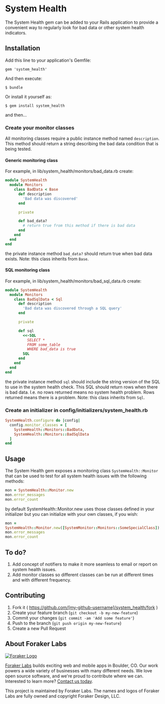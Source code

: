 # System Health

The System Health gem can be added to your Rails application to provide
a convenient way to regularly look for bad data or other system health
indicators.

## Installation

Add this line to your application's Gemfile:

    gem 'system_health'

And then execute:

    $ bundle

Or install it yourself as:

    $ gem install system_health

and then...

### Create your monitor classes

All monitoring classes require a public instance method named `description`.
This method should return a string describing the bad data condition that is
being tested.

#### Generic monitoring class

For example, in lib/system_health/monitors/bad_data.rb create:

```ruby
module SystemHealth
  module Monitors
    class BadData < Base
      def description
        'Bad data was discovered'
      end

      private

      def bad_data?
        # return true from this method if there is bad data
      end
    end
  end
end
```

the private instance method `bad_data?` should return true
when bad data exists.  Note: this class inherits from `Base`.

#### SQL monitoring class

For example, in lib/system_health/monitors/bad_sql_data.rb create:

```ruby
module SystemHealth
  module Monitors
    class BadSqlData < Sql
      def description
        'Bad data was discovered through a SQL query'
      end

      private

      def sql
        <<-SQL
          SELECT *
          FROM some_table
          WHERE bad_data is true
        SQL
      end
    end
  end
end
```

the private instance method `sql` should include the string version of
the SQL to use in the system health check.  This SQL should return rows
when there is bad data.  I.e. no rows returned means no system health problem.
Rows returned means there is a problem.  Note: this class inherits from
`Sql`.


### Create an initializer in config/initializers/system_health.rb

```ruby
SystemHealth.configure do |config|
  config.monitor_classes = [
    SystemHealth::Monitors::BadData,
    SystemHealth::Monitors::BadSqlData
  ]
end
```

## Usage

The System Health gem exposes a monitoring class `SystemHealth::Monitor` that
can be used to test for all system health issues with the following
methods:

```ruby
mon = SystemHealth::Monitor.new
mon.error_messages
mon.error_count
```

by default SystemHealth::Monitor.new uses those classes defined in your
initializer but you can initialize with your own classes, if you wish:

```ruby
mon =
SystemHealth::Monitor.new([SystemMonitor::Monitors::SomeSpecialClass])
mon.error_messages
mon.error_count
```

## To do?

1. Add concept of notifiers to make it more seamless to email or report
   on system health issues.
2. Add monitor classes so different classes can be run at different
   times and with different frequency.

## Contributing

1. Fork it ( https://github.com/[my-github-username]/system_health/fork )
2. Create your feature branch (`git checkout -b my-new-feature`)
3. Commit your changes (`git commit -am 'Add some feature'`)
4. Push to the branch (`git push origin my-new-feature`)
5. Create a new Pull Request

## About Foraker Labs

[![Foraker Logo](http://assets.foraker.com/attribution_logo.png)](https://www.foraker.com/)

[Foraker Labs](https://www.foraker.com/) builds exciting web and mobile apps in Boulder, CO. Our work powers a wide variety of businesses with many different needs. We love open source software, and we're proud to contribute where we can. Interested to learn more? [Contact us today](https://www.foraker.com/contact-us).

This project is maintained by Foraker Labs. The names and logos of Foraker Labs are fully owned and copyright Foraker Design, LLC.
